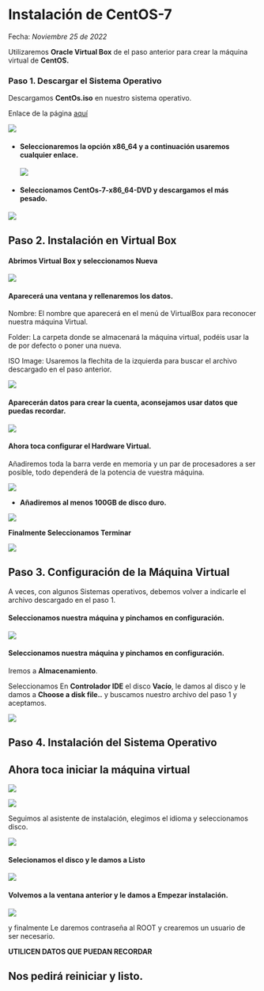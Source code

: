 # Instalación de CentOS-7

Fecha: *Noviembre 25 de 2022*

Utilizaremos **Oracle Virtual Box** de el paso anterior para crear la máquina virtual de **CentOS.**

### Paso 1. Descargar el Sistema Operativo

Descargamos **CentOs.iso** en nuestro sistema operativo.



Enlace de la página [aquí](https://www.centos.org/download/)



![](../Media/VirtualBox/CentOS/descarga.JPG)



- #### Seleccionaremos la opción x86_64 y a continuación usaremos cualquier enlace.

  ![](../Media/VirtualBox/CentOS/descarga2.JPG)



- #### Seleccionamos CentOs-7-x86_64-DVD y descargamos el más pesado.

![](../Media/VirtualBox/CentOS/descarga3.JPG)

## Paso 2. Instalación en Virtual Box



#### Abrimos Virtual Box y seleccionamos Nueva



![](../Media/VirtualBox/CentOS/instalacion.JPG)



#### Aparecerá una ventana y rellenaremos los datos.

Nombre: El nombre que aparecerá en el menú de VirtualBox para reconocer nuestra máquina Virtual.

Folder: La carpeta donde se almacenará la máquina virtual, podéis usar la de por defecto o poner una nueva.

ISO Image: Usaremos la flechita de la izquierda para buscar el archivo descargado en el paso anterior.



![](../Media/VirtualBox/CentOS/instalacion2.JPG)



#### Aparecerán datos para crear la cuenta, aconsejamos usar datos que puedas recordar.



![](../Media/VirtualBox/CentOS/instalacion3.JPG)





#### Ahora toca configurar el Hardware Virtual.

Añadiremos toda la barra verde en memoria y un par de procesadores a ser posible, todo dependerá de la potencia de vuestra máquina.

![](../Media/VirtualBox/CentOS/instalacion4.JPG)



- **Añadiremos al menos 100GB de disco duro.**



![](../Media/VirtualBox/CentOS/instalacion5.JPG)



**Finalmente Seleccionamos Terminar**

![](../Media/VirtualBox/CentOS/instalacion6.JPG)



## Paso 3. Configuración de la Máquina Virtual

A veces, con algunos Sistemas operativos, debemos volver a indicarle el archivo descargado en el paso 1.



#### Seleccionamos nuestra máquina y pinchamos en configuración.

![](../Media/VirtualBox/CentOS/configuracion.JPG)



#### Seleccionamos nuestra máquina y pinchamos en configuración.

Iremos a **Almacenamiento**.

Seleccionamos En **Controlador IDE** el disco **Vacío**, le damos al disco y le damos a **Choose a disk file..** y buscamos nuestro archivo del paso 1 y aceptamos.



![](../Media/VirtualBox/CentOS/configuracion2.JPG)



## Paso 4. Instalación del Sistema Operativo



## Ahora toca iniciar la máquina virtual



![](../Media/VirtualBox/CentOS/instalacionSO.JPG)



![](../Media/VirtualBox/CentOS/instalacionSO2.JPG)



Seguimos al asistente de instalación, elegimos el idioma y seleccionamos disco.



![](../Media/VirtualBox/CentOS/instalacionSO3.JPG)



#### Selecionamos el disco y le damos a Listo



![](../Media/VirtualBox/CentOS/instalacionSO4.JPG)



#### Volvemos a la ventana anterior y le damos a Empezar instalación.

 ![](../Media/VirtualBox/CentOS/instalacionSO5.JPG)



y finalmente Le daremos contraseña al ROOT y crearemos un usuario de ser necesario.  

**UTILICEN DATOS QUE PUEDAN RECORDAR**



## Nos pedirá reiniciar y listo.